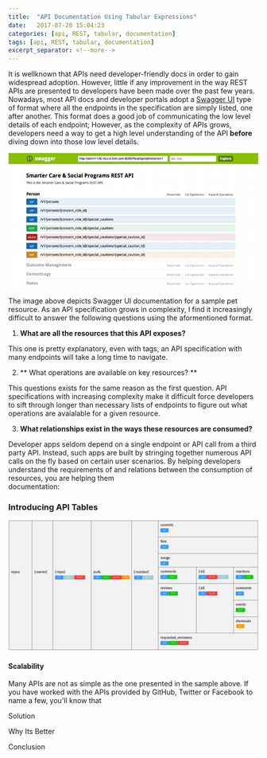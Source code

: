 ```yaml
---
title:  "API Documentation Using Tabular Expressions"
date:   2017-07-20 15:04:23
categories: [api, REST, tabular, documentation]
tags: [api, REST, tabular, documentation]
excerpt_separator: <!--more-->
---
```

It is wellknown that APIs need developer-friendly docs in order
to gain widespread adoption. However, little if any improvement in the way REST APIs are presented to developers have been made over the 
past few years. Nowadays, most API docs and developer portals adopt a [Swagger UI](http://petstore.swagger.io/) type of format where all the endpoints in the specification
are simply listed, one after another. This format does a good job of communicating the low level details of each endpoint; However, 
as the complexity of APIs grows, developers need a way to get a high level understanding of the API **before** diving down into those
low level details.
<!--more--> 

![swagger example](/images/petstorev2.png)

The image above depicts Swagger UI documentation for a sample pet resource. As an API specification grows in complexity,
I find it increasingly difficult to answer the following questions using the aformentioned format.

1. **What are all the resources that this API exposes?**

This one is pretty explanatory, even with tags, an API specification with many endpoints will take a long time to navigate.

2. ** What operations are available on key resources? **

This questions exists for the same reason as the first question. API specifications with increasing complexity make
it difficult force developers to sift through longer than necessary lists of endpoints to figure out what operations are
avaialable for a given resource.

3. **What relationships exist in the ways these resources are consumed?**

Developer apps seldom depend on a single endpoint or API call from a third party API. Instead, such apps are built
by stringing together numerous API calls on the fly based on certain user scenarios. By helping developers understand
the requirements of and relations between the consumption of resources, you are helping them  
documentation:

### Introducing API Tables

![tabexpr](/images/testv2.png)

#### Scalability
Many APIs are not as simple as the one presented in the sample above. If you have worked with the APIs provided by
GitHub, Twitter or Facebook to name a few, you'll know that





Solution




Why Its Better




Conclusion
